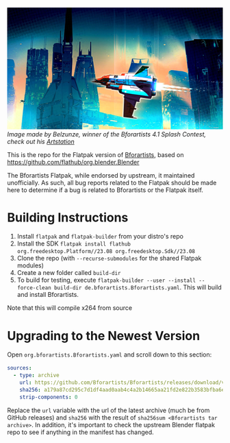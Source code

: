 ![Bforartists splash](splash.png)
_Image made by Belzunze, winner of the Bforartists 4.1 Splash Contest, check out his [Artstation](https://www.artstation.com/belzunze)_

This is the repo for the Flatpak version of [Bforartists](https://www.bforartists.de/), based on https://github.com/flathub/org.blender.Blender

The Bforartists Flatpak, while endorsed by upstream, it maintained unofficially. As such, all bug reports related to the Flatpak should be made here to determine if a bug is related to Bforartists or the Flatpak itself.

# Building Instructions
1. Install `flatpak` and `flatpak-builder` from your distro's repo
2. Install the SDK `flatpak install flathub org.freedesktop.Platform//23.08 org.freedesktop.Sdk//23.08`
3. Clone the repo (with `--recurse-submodules` for the shared Flatpak modules)
4. Create a new folder called `build-dir`
5. To build for testing, execute `flatpak-builder --user --install --force-clean build-dir de.bforartists.Bforartists.yaml`. This will build and install Bforartists.

Note that this will compile x264 from source

# Upgrading to the Newest Version
Open `org.bforartists.Bforartists.yaml` and scroll down to this section:
```yaml
sources:
  - type: archive
    url: https://github.com/Bforartists/Bforartists/releases/download/v3.5.1/Bforartists-3-5-1-Linux.tar.xz
    sha256: a179a87cd295c7d1df4aad0aab4c4a2b14665aa21fd2e822b3583bfba6ed5b6a
    strip-components: 0
``` 

Replace the `url` variable with the url of the latest archive (much be from GitHub releases) and `sha256` with the result of `sha256sum <Bforartists tar archive>`. In addition, it's important to check the upstream Blender flatpak repo to see if anything in the manifest has changed.
